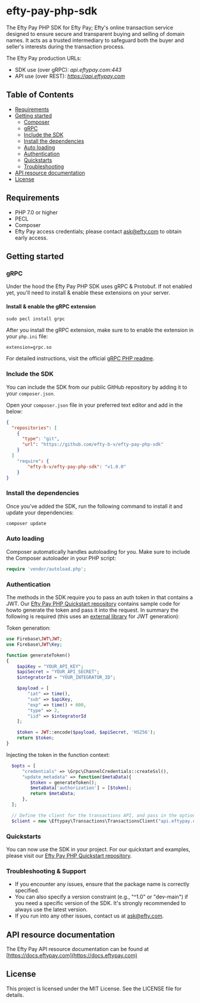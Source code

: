 # efty-pay-php-sdk
The Efty Pay PHP SDK for Efty Pay; Efty's online transaction service designed to ensure secure and transparent buying and selling of domain names. It acts as a trusted intermediary to safeguard both the buyer and seller's interests during the transaction process.

The Efty Pay production URLs:

- SDK use (over gRPC): *api.eftypay.com:443*
- API use (over REST): *https://api.eftypay.com*

## Table of Contents

- [Requirements](#requirements)
- [Getting started](#getting-started)
  - [Composer](#composer)
  - [gRPC](#grpc)
  - [Include the SDK](#include-the-sdk)
  - [Install the dependencies](#install-the-dependencies)
  - [Auto loading](#auto-loading)
  - [Authentication](#authentication)
  - [Quickstarts](#quickstarts)
  - [Troubleshooting](#troubleshooting)
- [API resource documentation](#api-resource-documentation)
- [License](#license)

## Requirements
- PHP 7.0 or higher
- PECL
- Composer
- Efty Pay access credentials; please contact [ask@efty.com](ask@efty.com) to obtain early access.

## Getting started

### gRPC
Under the hood the Efty Pay PHP SDK uses gRPC & Protobuf. If not enabled yet, you'll need to install & enable these extensions on your server.

#### Install & enable the gRPC extension

```
sudo pecl install grpc
```

After you install the gRPC extension, make sure to to enable the extension in your `php.ini` file:
```
extension=grpc.so
```

For detailed instructions, visit the official [gRPC PHP readme](https://github.com/grpc/grpc/blob/v1.66.0/src/php/README.md).

### Include the SDK

You can include the SDK from our public GitHub repository by adding it to your `composer.json`.

Open your `composer.json` file in your preferred text editor and add in the below:
```json
{
  "repositories": [
    {
      "type": "git",
      "url": "https://github.com/efty-b-v/efty-pay-php-sdk"
    }
  ]
    "require": {
        "efty-b-v/efty-pay-php-sdk": "v1.0.0"
    }
}
```

### Install the dependencies
Once you’ve added the SDK, run the following command to install it and update your dependencies:
```bash
composer update
```

### Auto loading
Composer automatically handles autoloading for you. Make sure to include the Composer autoloader in your PHP script:

```php
require 'vendor/autoload.php';
```

### Authentication
The methods in the SDK require you to pass an auth token in that contains a JWT. Our [Efty Pay PHP Quickstart repository](https://github.com/eftybv/efty-pay-php-quickstart) contains
sample code for howto generate the token and pass it into the request. In summary the following is required (this uses an [external library](https://github.com/firebase/php-jwt) for JWT generation):

Token generation:
```php
use Firebase\JWT\JWT;
use Firebase\JWT\Key;

function generateToken()
{
    $apiKey = "YOUR_API_KEY";
    $apiSecret = "YOUR_API_SECRET";
    $integratorId = "YOUR_INTEGRATOR_ID";

    $payload = [
        "iat" => time(),
        "sub" => $apiKey,
        "exp" => time() + 600,
        "type" => 2,
        "iid" => $integratorId
    ];

    $token = JWT::encode($payload, $apiSecret, 'HS256');
    return $token;
}
```

Injecting the token in the function context:
```php
  $opts = [
      "credentials" => \Grpc\ChannelCredentials::createSsl(),
      "update_metadata" => function($metaData){
         $token = generateToken();
         $metaData['authorization'] = [$token];
         return $metaData;
      },
  ];

  // Define the client for the transactions API, and pass in the options with auth token.
  $client = new \Eftypay\Transactions\TransactionsClient("api.eftypay.com:443", $opts);
```

### Quickstarts
You can now use the SDK in your project. For our quickstart and examples, please visit our [Efty Pay PHP Quickstart repository](https://github.com/eftybv/efty-pay-php-quickstart).

### Troubleshooting & Support
 - If you encounter any issues, ensure that the package name is correctly specified.
 - You can also specify a version constraint (e.g., "^1.0" or "dev-main") if you need a specific version of the SDK. It's strongly recommended to always use the latest version.
 - If you run into any other issues, contact us at [ask@efty.com](ask@efty.com).

## API resource documentation
The Efty Pay API resource documentation can be found at [https://docs.eftypay.com](https://docs.eftypay.com)

## License
This project is licensed under the MIT License. See the LICENSE file for details.